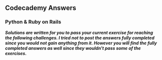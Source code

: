 <h2> Codecademy Answers </h2>

<h3> Python & Ruby on Rails </h3>

<strong> <em> Solutions are written for you to pass your current exercise for reaching the following challenges. I tried not to post the answers fully completed since you would not gain anything from it. However you will find the fully completed answers as well since they wouldn't pass some of the exercises. </strong> </em>
